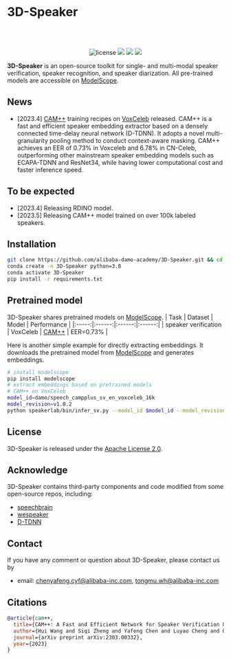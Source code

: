 # 3D-Speaker


<p align="center">
    <br>
<!--     <img src="https://modelscope.oss-cn-beijing.aliyuncs.com/modelscope.gif" width="400"/> -->
    <br>
<p>
    
<div align="center">

<!-- [![Documentation Status](https://readthedocs.org/projects/easy-cv/badge/?version=latest)](https://easy-cv.readthedocs.io/en/latest/) -->
![license](https://img.shields.io/github/license/modelscope/modelscope.svg)
<a href=""><img src="https://img.shields.io/badge/OS-Linux-orange.svg"></a>
<a href=""><img src="https://img.shields.io/badge/Python->=3.8-aff.svg"></a>
<a href=""><img src="https://img.shields.io/badge/Pytorch->=1.10-blue"></a>
    
</div>
    
<strong>3D-Speaker</strong> is an open-source toolkit for single- and multi-modal speaker verification, speaker recognition, and speaker diarization. All pre-trained models are accessible on [ModelScope](https://www.modelscope.cn/models).

## News
- [2023.4] [CAM++](https://github.com/alibaba-damo-academy/3D-Speaker/tree/main/egs/sv-cam++/voxceleb) training recipes on [VoxCeleb](https://www.robots.ox.ac.uk/~vgg/data/voxceleb/) released. CAM++ is a fast and efficient speaker embedding extractor based on a densely connected time-delay neural network (D-TDNN). It adopts a novel multi-granularity pooling method to conduct context-aware masking. CAM++ achieves an EER of 0.73% in Voxceleb and 6.78% in CN-Celeb, outperforming other mainstream speaker embedding models such as ECAPA-TDNN and ResNet34, while having lower computational cost and faster inference speed.

## To be expected
- [2023.4] Releasing RDINO model.
- [2023.5] Releasing CAM++ model trained on over 100k labeled speakers. 

## Installation
``` sh
git clone https://github.com/alibaba-damo-academy/3D-Speaker.git && cd 3D-Speaker
conda create -n 3D-Speaker python=3.8
conda activate 3D-Speaker
pip install -r requirements.txt
```

## Pretrained model
3D-Speaker shares pretrained models on [ModelScope](https://www.modelscope.cn/models).
| Task | Dataset | Model | Performance |
|:-----:|:------:|:------:|:------:|
| speaker verification | VoxCeleb | [CAM++](https://modelscope.cn/models/damo/speech_campplus_sv_en_voxceleb_16k/summary) | EER=0.73% |

Here is another simple example for directly extracting embeddings. It downloads the pretrained model from [ModelScope](https://www.modelscope.cn/models) and generates embeddings.
``` sh
# install modelscope
pip install modelscope
# extract embeddings based on pretrained models
# CAM++ on VoxCeleb
model_id=damo/speech_campplus_sv_en_voxceleb_16k
model_revision=v1.0.2
python speakerlab/bin/infer_sv.py --model_id $model_id --model_revision $model_revision --wav_path $wav_path
```

## License
3D-Speaker is released under the [Apache License 2.0](LICENSE).

## Acknowledge
3D-Speaker contains third-party components and code modified from some open-source repos, including:

- [speechbrain](https://github.com/speechbrain/speechbrain)
- [wespeaker](https://github.com/wenet-e2e/wespeaker)
- [D-TDNN](https://github.com/yuyq96/D-TDNN)

## Contact
If you have any comment or question about 3D-Speaker, please contact us by
- email: chenyafeng.cyf@alibaba-inc.com, tongmu.wh@alibaba-inc.com

## Citations
```BibTeX
@article{cam++,
  title={CAM++: A Fast and Efficient Network for Speaker Verification Using Context-Aware Masking},
  author={Hui Wang and Siqi Zheng and Yafeng Chen and Luyao Cheng and Qian Chen},
  journal={arXiv preprint arXiv:2303.00332},
  year={2023}
}
```

